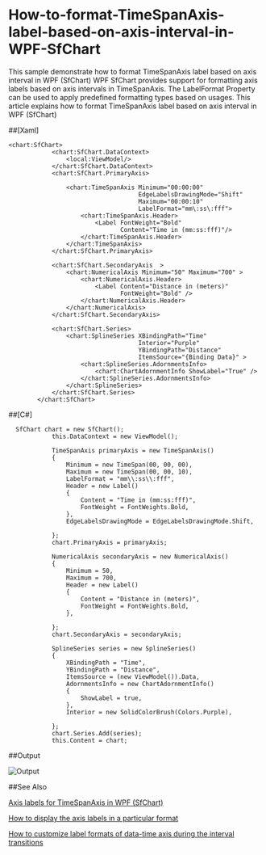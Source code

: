 # How-to-format-TimeSpanAxis-label-based-on-axis-interval-in-WPF-SfChart
This sample demonstrate how to format TimeSpanAxis label based on axis interval in WPF (SfChart)
WPF SfChart provides support for formatting axis labels based on axis intervals in TimeSpanAxis. The LabelFormat Property can be used to apply predefined formatting types based on usages. This article explains how to format TimeSpanAxis label based on axis interval in WPF (SfChart)

##[Xaml]
````
<chart:SfChart>
            <chart:SfChart.DataContext>
                <local:ViewModel/>
            </chart:SfChart.DataContext>
            <chart:SfChart.PrimaryAxis>

                <chart:TimeSpanAxis Minimum="00:00:00" 
                                    EdgeLabelsDrawingMode="Shift" 
                                    Maximum="00:00:10" 
                                    LabelFormat="mm\:ss\:fff">
                    <chart:TimeSpanAxis.Header>
                        <Label FontWeight="Bold"  
                               Content="Time in (mm:ss:fff)"/>
                    </chart:TimeSpanAxis.Header>
                </chart:TimeSpanAxis>
            </chart:SfChart.PrimaryAxis>

            <chart:SfChart.SecondaryAxis  >
                <chart:NumericalAxis Minimum="50" Maximum="700" >
                    <chart:NumericalAxis.Header>
                        <Label Content="Distance in (meters)" 
                               FontWeight="Bold" />
                    </chart:NumericalAxis.Header>
                </chart:NumericalAxis>
            </chart:SfChart.SecondaryAxis>
            
            <chart:SfChart.Series>
                <chart:SplineSeries XBindingPath="Time" 
                                    Interior="Purple" 
                                    YBindingPath="Distance" 
                                    ItemsSource="{Binding Data}" >
                    <chart:SplineSeries.AdornmentsInfo>
                        <chart:ChartAdornmentInfo ShowLabel="True" />
                    </chart:SplineSeries.AdornmentsInfo>
                </chart:SplineSeries>
            </chart:SfChart.Series>
        </chart:SfChart>
````

##[C#]
````
  SfChart chart = new SfChart();
            this.DataContext = new ViewModel();

            TimeSpanAxis primaryAxis = new TimeSpanAxis()
            {
                Minimum = new TimeSpan(00, 00, 00),
                Maximum = new TimeSpan(00, 00, 10),
                LabelFormat = "mm\\:ss\\:fff",
                Header = new Label()
                {
                    Content = "Time in (mm:ss:fff)",
                    FontWeight = FontWeights.Bold,
                },
                EdgeLabelsDrawingMode = EdgeLabelsDrawingMode.Shift,

            };
            chart.PrimaryAxis = primaryAxis;

            NumericalAxis secondaryAxis = new NumericalAxis()
            {
                Minimum = 50,
                Maximum = 700,
                Header = new Label()
                {
                    Content = "Distance in (meters)",
                    FontWeight = FontWeights.Bold,
                },

            };
            chart.SecondaryAxis = secondaryAxis;

            SplineSeries series = new SplineSeries()
            {
                XBindingPath = "Time",
                YBindingPath = "Distance",
                ItemsSource = (new ViewModel()).Data,
                AdornmentsInfo = new ChartAdornmentInfo()
                {
                    ShowLabel = true,
                },
                Interior = new SolidColorBrush(Colors.Purple),
                
            };
            chart.Series.Add(series);
            this.Content = chart;
````
##Output
 
  ![Output](https://user-images.githubusercontent.com/105482474/211509266-b28301df-9f64-4c2b-8f79-e9cf258b2723.png)

##See Also

[Axis labels for TimeSpanAxis in WPF (SfChart)](https://help.syncfusion.com/wpf/charts/axis#axis-labels)
	
[How to display the axis labels in a particular format](https://www.syncfusion.com/kb/3318/how-to-display-the-axis-labels-in-a-particular-format-of-wpf-chart-sfchart)
	
[How to customize label formats of data-time axis during the interval transitions](https://www.syncfusion.com/kb/6940/how-to-customize-the-label-formats-of-date-time-axis-during-interval-transitions-in-wpf)

